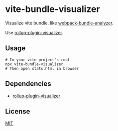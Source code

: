 # vite-bundle-visualizer

Visualize vite bundle, like [webpack-bundle-analyzer](https://github.com/webpack-contrib/webpack-bundle-analyzer).

Use [rollup-plugin-visualizer](https://github.com/btd/rollup-plugin-visualizer).

## Usage

```shell
# In your vite project's root
npx vite-bundle-visualizer
# Then open stats.html in browser
```

## Dependencies

- [rollup-plugin-visualizer](https://github.com/btd/rollup-plugin-visualizer)

## License

[MIT](LICENSE)
